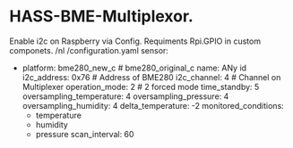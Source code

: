 # HASS-BME-Multiplexor.
Enable i2c on Raspberry via Config. 
Requiments Rpi.GPIO in custom componets. 
/nl
/configuration.yaml
sensor:
  - platform: bme280_new_c # bme280_original_c
    name: ANy id
    i2c_address: 0x76 # Address of BME280
    i2c_channel: 4 # Channel on Multiplexer
    operation_mode: 2 # 2 forced mode
    time_standby: 5
    oversampling_temperature: 4
    oversampling_pressure: 4
    oversampling_humidity: 4
    delta_temperature: -2
    monitored_conditions:
      - temperature
      - humidity
      - pressure
    scan_interval: 60
